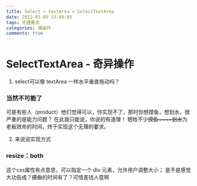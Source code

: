 ```yaml
---
title: Select + textArea = SelectTextArea
date: 2022-03-05 13:49:03
tags: 无理要求
categories: 骚操作
comments: true
---
```


# SelectTextArea - 奇异操作
1. select可以像 textArea 一样水平垂直拖动吗？
### 当然不可能了
可是有些人（product）他们觉得可以，你实现不了，那时你想摸鱼，想划水，很严重的是能力问题？
在此我只能说，你说的有道理！
牺牲不少~~摸鱼~~~~划水~~为老板效命的时间，终于实现这个无理的要求。

2. 来说说实现方式
### resize：both
这个css属性有点意思，可以指定一个 div 元素，允许用户调整大小；
是不是感觉大功告成？~~摸鱼~~的时间有了？可惜差钱人意啊


